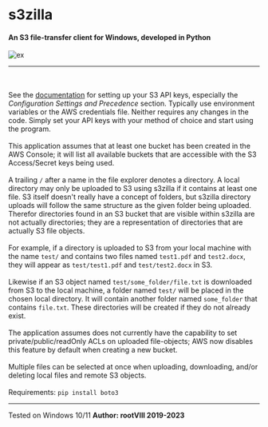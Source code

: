 # s3zilla
#### An S3 file-transfer client for Windows, developed in Python

<img src="https://user-images.githubusercontent.com/30498791/230790628-2eca6bb0-83b0-4388-a067-b8551e9427af.gif" alt="ex">
<hr>

<br><br>
See the <a href="https://docs.aws.amazon.com/cli/latest/userguide/cli-chap-configure.html">documentation</a>
for setting up your S3 API keys, especially the
<i>Configuration Settings and Precedence</i> section.
Typically use environment variables or the AWS credentials file.
Neither requires any changes in the code.
Simply set your API keys with your method of choice
and start using the program.
<br><br>
This application assumes that at least one bucket has been
created in the AWS Console; it will list all available buckets
that are accessible with the S3 Access/Secret keys being used.
<br><br>
A trailing ```/``` after a name in the file explorer denotes a directory.
A local directory may only be uploaded to S3 using s3zilla if it
contains at least one file. S3 itself doesn't really have a concept
of folders, but s3zilla directory uploads will follow the same
structure as the given folder being uploaded. Therefor directories
found in an S3 bucket that are visible within s3zilla are not actually
directories; they are a representation of directories that are
actually S3 file objects.
<br><br>
For example, if a directory is uploaded to
S3 from your local machine with the name ```test/``` and contains two files
named ```test1.pdf``` and ```test2.docx```, they will appear as ```test/test1.pdf```
and ```test/test2.docx``` in S3.
<br><br>
Likewise if an S3 object named ```test/some_folder/file.txt``` is downloaded
from S3 to the local machine, a folder named ```test/``` will be placed
in the chosen local directory. It will contain another folder named
```some_folder``` that contains ```file.txt```. These directories will be created
if they do not already exist.
<br><br>
The application assumes does not currently have the capability to set
private/public/readOnly ACLs on uploaded file-objects; AWS now disables
this feature by default when creating a new bucket.
<br><br>
Multiple files can be selected at once when uploading, downloading, and/or deleting
local files and remote S3 objects.
<br><br>
Requirements:
<code>pip install boto3</code>
<hr>
Tested on Windows 10/11
<b>Author: rootVIII  2019-2023</b>
